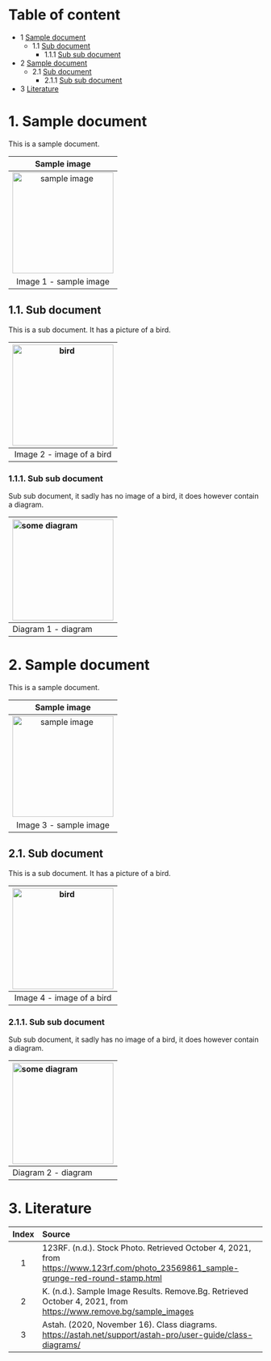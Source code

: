 
# Table of content

- 1 [Sample document](#chapter0)
	- 1.1 [Sub document](#chapter1)
		- 1.1.1 [Sub sub document](#chapter2)
- 2 [Sample document](#chapter3)
	- 2.1 [Sub document](#chapter4)
		- 2.1.1 [Sub sub document](#chapter5)
- 3 [Literature](#chapter6)

# 1. Sample document <a name="chapter0"></a>

This is a sample document.

|Sample image|
|:---:|
| <img width="200" src="https://previews.123rf.com/images/aquir/aquir1311/aquir131100316/23569861-sample-grunge-red-round-stamp.jpg"  alt="sample image"/> |
| Image 1 - sample image| 


## 1.1. Sub document <a name="chapter1"></a>

This is a sub document. It has a picture of a bird.

| <img width="200" src="https://static.remove.bg/sample-gallery/graphics/bird-thumbnail.jpg"  alt="bird"/> |
|:---:|
|Image 2 - image of a bird|


### 1.1.1. Sub sub document <a name="chapter2"></a>

Sub sub document, it sadly has no image of a bird, it does however contain a diagram.

| <img width="200" src="https://astah.net/wp-content/uploads/2020/11/auto-create-class-diagram-detailed.png"  alt="some diagram"/> |
|:---|
| Diagram 1 - diagram |


# 2. Sample document <a name="chapter3"></a>

This is a sample document.

|Sample image|
|:---:|
| <img width="200" src="https://previews.123rf.com/images/aquir/aquir1311/aquir131100316/23569861-sample-grunge-red-round-stamp.jpg"  alt="sample image"/> |
| Image 3 - sample image| 


## 2.1. Sub document <a name="chapter4"></a>

This is a sub document. It has a picture of a bird.

| <img width="200" src="https://static.remove.bg/sample-gallery/graphics/bird-thumbnail.jpg"  alt="bird"/> |
|:---:|
|Image 4 - image of a bird|


### 2.1.1. Sub sub document <a name="chapter5"></a>

Sub sub document, it sadly has no image of a bird, it does however contain a diagram.

| <img width="200" src="https://astah.net/wp-content/uploads/2020/11/auto-create-class-diagram-detailed.png"  alt="some diagram"/> |
|:---|
| Diagram 2 - diagram |


# 3. Literature <a name="chapter6"></a>

|Index|Source|
|:---:|:---|
| 1 | 123RF. (n.d.). Stock Photo. Retrieved October 4, 2021, from https://www.123rf.com/photo_23569861_sample-grunge-red-round-stamp.html | 
| 2 | K. (n.d.). Sample Image Results. Remove.Bg. Retrieved October 4, 2021, from https://www.remove.bg/sample_images | 
| 3 | Astah. (2020, November 16). Class diagrams. https://astah.net/support/astah-pro/user-guide/class-diagrams/ | 

